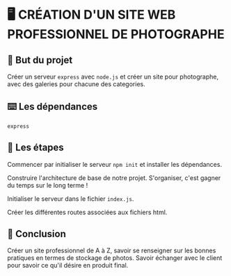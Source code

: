 # 🖥 CRÉATION D'UN SITE WEB PROFESSIONNEL DE PHOTOGRAPHE

## 🎯 But du projet
Créer un serveur `express` avec `node.js` et créer un site pour photographe, avec des galeries pour chacune des categories.

## ⌨️ Les dépendances
`express`

## 📑 Les étapes
Commencer par initialiser le serveur `npm init` et installer les dépendances.

Construire l'architecture de base de notre projet. S'organiser, c'est gagner du temps sur le long terme !

Initialiser le serveur dans le fichier `index.js`.

Créer les différentes routes associées aux fichiers html.

## 📍 Conclusion
Créer un site professionnel de A à Z, savoir se renseigner sur les bonnes pratiques en termes de stockage de photos. Savoir échanger avec le client pour savoir ce qu'il désire en produit final.